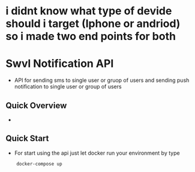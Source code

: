# i didnt know what type of devide should i target (Iphone or andriod) so i made two end points for both
# Swvl Notification API
 - API for sending sms to single user or gruop of users and sending push notification to single user or group of users
 
## Quick Overview
 - 

## Quick Start
 - For start using the api just let docker run your environment by type
```
    docker-compose up 
```
